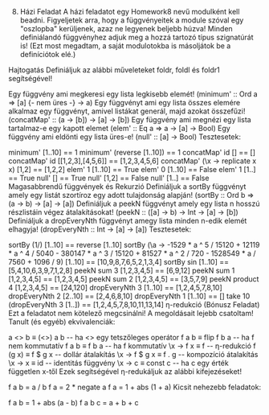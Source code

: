 8. Házi Feladat
A házi feladatot egy Homework8 nevű modulként kell beadni. Figyeljetek arra, hogy a függvényeitek a module szóval egy "oszlopba" kerüljenek, azaz ne legyenek beljebb húzva! Minden definiálandó függvényhez adjuk meg a hozzá tartozó típus szignatúrát is! (Ezt most megadtam, a saját modulotokba is másoljátok be a definíciótok elé.)

Hajtogatás
Definiáljuk az alábbi műveleteket foldr, foldl és foldr1 segítségével!

Egy függvény ami megkeresi egy lista legkisebb elemét! (minimum' :: Ord a => [a] {- nem üres -} -> a)
Egy függvényt ami egy lista összes elemére alkalmaz egy függvényt, amivel listákat generál, majd azokat összefűzi! (concatMap' :: (a -> [b]) -> [a] -> [b])
Egy függvény ami megnézi egy lista tartalmaz-e egy kapott elemet (elem' :: Eq a => a -> [a] -> Bool)
Egy függvény ami eldönti egy lista üres-e! (null' :: [a] -> Bool)
Tesztesetek:

minimum' [1..10] == 1
minimum' (reverse [1..10]) == 1
concatMap' id [] == []
concatMap' id [[1,2,3],[4,5,6]] == [1,2,3,4,5,6]
concatMap' (\x -> replicate x x) [1,2] == [1,2,2]
elem' 1 [1..10] == True
elem' 0 [1..10] == False
elem' 1 [1..] == True
null' [] == True
null' [1,2] == False
null' [1..] == False
Magasabbrendű függvények és Rekurzió
Definiáljuk a sortBy függvényt amely egy listát szortíroz egy adott tulajdonság alapján! (sortBy :: Ord b => (a -> b) -> [a] -> [a])
Definiáljuk a peekN függvényt amely egy lista n hosszú részlistáin végez átalakításokat! (peekN :: ([a] -> b) -> Int -> [a] -> [b])
Definiáljuk a dropEveryNth függvényt amegy lista minden n-edik elemét elhagyja! (dropEveryNth :: Int -> [a] -> [a])
Tesztesetek:

sortBy (1/) [1..10] == reverse [1..10]
sortBy (\a -> -1529 * a ^ 5 / 15120 + 12119 * a ^ 4 / 5040 - 380147 * a ^ 3 / 15120 + 81527 * a ^ 2 / 720 - 1528549 * a / 7560 + 1096 / 9) [1..10] == [10,9,8,7,6,5,2,1,3,4]
sortBy sin [1..10] == [5,4,10,6,3,9,7,1,2,8]
peekN sum 3 [1,2,3,4,5] == [6,9,12]
peekN sum 1 [1,2,3,4,5] == [1,2,3,4,5]
peekN sum 2 [1,2,3,4,5] == [3,5,7,9]
peekN product 4 [1,2,3,4,5] == [24,120]
dropEveryNth 3 [1..10] == [1,2,4,5,7,8,10]
dropEveryNth 2 [2..10] == [2,4,6,8,10]
dropEveryNth 1 [1..10] == []
take 10 (dropEveryNth 3 [1..]) == [1,2,4,5,7,8,10,11,13,14]
η-redukció (Bónusz Feladat)
Ezt a feladatot nem kötelező megcsinálni! A megoldásait lejebb csatoltam!
Tanult (és egyéb) ekvivalenciák:

a <> b        ≡ (<>) a b   -- ha <> egy tetszőleges operátor
f a b         ≡ flip f b a -- ha f nem kommutatív
f a b         ≡ f b a      -- ha f kommutatív
\x -> f x     ≡ f          -- η-redukció
f (g x)       ≡ f $ g x    -- dollár átalakítás
\x -> f $ g x ≡ f . g      -- kompozíció átalakítás
\x -> x       ≡ id         -- identitás függvény
\x -> c       ≡ const c    -- ha c egy érték független x-től
Ezek segítségével η-redukáljuk az alábbi kifejezéseket!

f a b = a / b
f a = 2 * negate a
f a = 1 + abs (1 + a)
Kicsit nehezebb feladatok:

f a b = 1 + abs (a - b)
f a b c = a + b + c